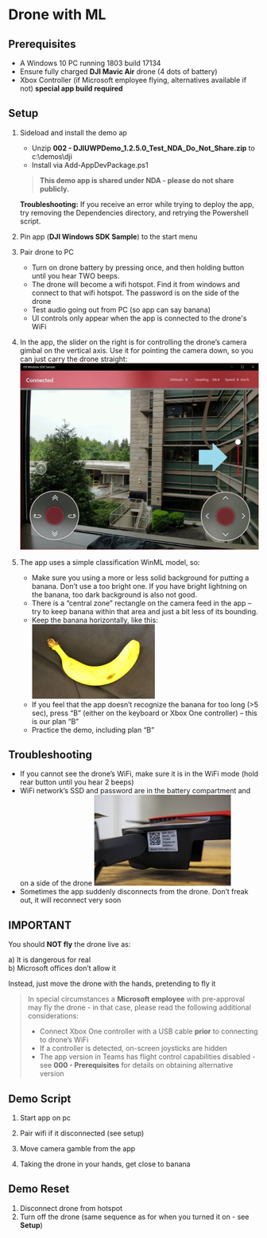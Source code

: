 # Drone with ML

## Prerequisites
- A Windows 10 PC running 1803 build 17134
- Ensure fully charged **DJI Mavic Air** drone (4 dots of battery)
- Xbox Controller (if Microsoft employee flying, alternatives available if not) **special app build required**

## Setup

1. Sideload and install the demo ap
	* Unzip **002 - DJIUWPDemo_1.2.5.0_Test_NDA_Do_Not_Share.zip** to c:\demos\dji
	* Install via Add-AppDevPackage.ps1
	>**This demo app is shared under NDA - please do not share publicly.**

	**Troubleshooting:** If you receive an error while trying to deploy the app, try removing the Dependencies directory, and retrying the Powershell script.

2. Pin app (**DJI Windows SDK Sample**) to the start menu

3. Pair drone to PC
 	- Turn on drone battery by pressing once, and then holding button until you hear TWO beeps. 
	- The drone will become a wifi hotspot. Find it from windows and connect to that wifi hotspot. The password is on the side of the drone
	- Test audio going out from PC (so app can say banana)
	- UI controls only appear when the app is connected to the drone's WiFi

4. In the app, the slider on the right is for controlling the drone’s camera gimbal on the vertical axis. Use it for pointing the camera down, so you can just carry the drone straight: ![DroneSlider](DroneSlider.jpg)

5. The app uses a simple classification WinML model, so:
	- Make sure you using a more or less solid background for putting a banana. Don’t use a too bright one. If you have bright lightning on the banana, too dark background is also not good. 
	- There is a “central zone” rectangle on the camera feed in the app – try to keep banana within that area and just a bit less of its bounding.
	- Keep the banana horizontally, like this: ![banana](banana.jpg)
	- If you feel that the app doesn’t recognize the banana for too long (>5 sec), press “B” (either on the keyboard or Xbox One controller) – this is our plan “B”
	- Practice the demo, including plan “B”  

## Troubleshooting

* If you cannot see the drone’s WiFi, make sure it is in the WiFi mode (hold rear button until you hear 2 beeps)
* WiFi network’s SSD and password are in the battery compartment and on a side of the drone ![dronewifi](dronewifi.jpg)
* Sometimes the app suddenly disconnects from the drone. Don’t freak out, it will reconnect very soon

## IMPORTANT
You should **NOT fly** the drone live as: 

a) It is dangerous for real  
b) Microsoft offices don’t allow it

Instead, just move the drone with the hands, pretending to fly it 

> In special circumstances a **Microsoft employee** with pre-approval may fly the drone - in that case, please read the following additional considerations:
>* Connect Xbox One controller with a USB cable **prior** to connecting to drone’s WiFi 
>* If a controller is detected, on-screen joysticks are hidden
>* The app version in Teams has flight control capabilities disabled - see **000 - Prerequisites** for details on obtaining alternative version

## Demo Script 
1. Start app on pc

2. Pair wifi if it disconnected (see setup)

3. Move camera gamble from the app

4. Taking the drone in your hands, get close to banana

## Demo Reset 
1. Disconnect drone from hotspot
2. Turn off the drone (same sequence as for when you turned it on - see **Setup**)